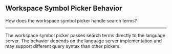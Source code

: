 ## Workspace Symbol Picker Behavior

How does the workspace symbol picker handle search terms?

---

The workspace symbol picker passes search terms directly to the language server. The behavior depends on the language server implementation and may support different query syntax than other pickers.

